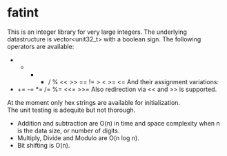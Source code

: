 # fatint

This is an integer library for very large integers.  The underlying datastructure is vector<unit32_t> with a boolean sign.
The following operators are available:  
* + - * / % << >> == != > < >= <=
And their assignment variations:  
* += -= *= /= %= <<= >>=
Also redirection via << and >> is supported.  

At the moment only hex strings are available for initialization.  
The unit testing is adequite but not thorough.

* Addition and subtraction are O(n) in time and space complexity when n is the data size, or number of digits.
* Multiply, Divide and Modulo are O(n log n).   
* Bit shifting is O(n).
